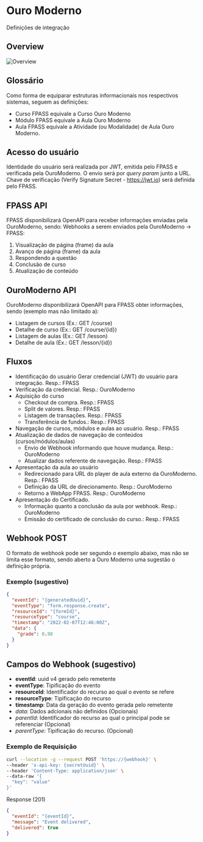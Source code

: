 # Ouro Moderno
Definições de integração

## Overview
![Overview](https://www.plantuml.com/plantuml/png/rLPHRzis47xNhpYeGE40Y-susR8PorQZMDSCpH8qpWeCVJcB5vkDH6haqOdd-SSKUoZs0_QoL_-naPAjoOcy14YnO81XaBhlkpj-7odnkMKqxB8qOiafGNpYZ8PZBSWe7KSHEjRAPICoKMGlfShHO0R7U3smYPJ7P2sEwJMfCKzWhzlrX8IrWVY5LaoAtwbZL1vXOa0B0v59jKASMxVyOAG6j7xiqu_qDRmy7PoTmPFH_ZD11mUVHxuQoqJcg1ZUqcYGvm7-CaTho-a6Od1wL8Nz-2PxelLbdHxc4Ia1ld9HlRvqUB9tqElkFzlQH02liDjRgO7yawfOD3RQvV0ZJccCou_BttKK983TR-fhwyCWyVesn-fa40I9CrRRUq7HfMZ_hI0Wv6Rv1-GfpZn8O46vWn4Wq4gbkWH3GXfAf5QOaMAz4zKeFiDjxVhmvWOdKfe9z9JCPhq9SsxxdSvStyonw7px_eeFv_vlyTGGEwFEJNeuhuQBfpoXZ0ulGhwetaDJOzwlFln4Hbx8f2Qp8K6A9QRG-k7jS2SgivVQDAziK94zLli0e2utUbCFbRpDihnJvonJ-IigeQ5Q6RH-SMHcK1pEdR3DrbliEyjEwBlQ-vFi2ezsff9xQYEjmz1AjRvy-M4i5KBhmhT1bUlbmVjwT_TMYjEJis5fj97Z2KVp222cAIa-4d4VulcO51ba4kTEYaNyMHKVpd8AY3JiFjMUIhegeuQiTYQXLO8oVXIuzUWclOonpCWoPda8zBgztcxN_mw6Uxt-_XVzRlVdE5e4QI4qlF8TNWs7f_122u9UTwz9jmRX1bDKou-Fh9YYQtweOZcQVmhdXgPIE_kwngymZwht6xAvLeB2aK7m9yMotx3_XTONscHjKvItr4uCUN2Zw06uLV8GR10y_NH25p21Z1uHLkbdXKnIgrTe9qKvFNfF2OVf8YuXgEmLcMs0nQTnpyDLaZfR-ypzZwnB_CpI0smO6nGXKxVzrPVt4jL7w-__uXgs_4je2wr2kqxuJdUGvLGAdxh3P7dzul7IDRteJqPSt092ac31EkK6QJqEnsqiBHkzWTtsUIdOdbvtj0y3hdzPwdcW5QpTUPYtHJR5RPUB06kqTJszmrhu3SgZvWUO15LvveTXKzpRzRgdpP9krwFmkhXMtxewV7_ZFUSVrhCMpEV-psNftm00)

## Glossário
Como forma de equiparar estruturas informacionais nos respectivos sistemas, seguem as definições:
- Curso FPASS equivale a Curso Ouro Moderno
- Módulo FPASS equivale a Aula Ouro Moderno
- Aula FPASS equivale a Atividade (ou Modalidade) de Aula Ouro Moderno.

## Acesso do usuário
Identidade do usuário será realizada por JWT, emitida pelo FPASS e verificada pela OuroModerno. O envio será por _query param_ junto a URL.
Chave de verificação (Verify Signature Secret - https://jwt.io) será definida pelo FPASS.

## FPASS API

FPASS disponibilizará OpenAPI para receber informações enviadas pela OuroModerno, sendo:
Webhooks a serem enviados pela OuroModerno -> FPASS:
1. Visualização de página (frame) da aula
2. Avanço de página (frame) da aula
3. Respondendo a questão
4. Conclusão de curso
5. Atualização de conteúdo

## OuroModerno API
OuroModerno disponibilizará OpenAPI para FPASS obter informações, sendo (exemplo mas não limitado a):
- Listagem de cursos (Ex.: GET /course)
- Detalhe de curso (Ex.: GET /course/{id})
- Listagem de aulas (Ex.: GET /lesson)
- Detalhe de aula (Ex.: GET /lesson/{id})

## Fluxos
- Identificação do usuário
Gerar credencial (JWT) do usuário para integração. Resp.: FPASS
- Verificação da credencial. Resp.: OuroModerno
- Aquisição do curso
  - Checkout de compra. Resp.: FPASS
  - Split de valores. Resp.: FPASS
  - Listagem de transações. Resp.: FPASS
  - Transferência de fundos.: Resp.: FPASS
- Navegação de cursos, módulos e aulas ao usuário. Resp.: FPASS
- Atualização de dados de navegação de conteúdos (cursos/módulos/aulas)
  - Envio de Webhook informando que houve mudança. Resp.: OuroModerno
  - Atualizar dados referente de navegação. Resp.: FPASS
- Apresentação da aula ao usuário
  - Redirecionado para URL do player de aula externo da OuroModerno. Resp.: FPASS
  - Definição da URL de direcionamento. Resp.: OuroModerno
  - Retorno a WebApp FPASS. Resp.: OuroModerno
- Apresentação do Certificado.
  - Informação quanto a conclusão da aula por webhook. Resp.: OuroModerno
  - Emissão do certificado de conclusão do curso.: Resp.: FPASS

## Webhook POST
O formato de webhook pode ser segundo o exemplo abaixo, mas não se limita esse formato, sendo aberto a Ouro Moderno uma sugestão o definição própria.

### Exemplo (sugestivo)
```json
{
  "eventId": "{generatedUuid}",
  "eventType": "form.response.create",
  "resourceId": "{formId}",
  "resourceType": "course",
  "timestamp": "2022-02-07T12:46:00Z",
  "data": {
    "grade": 0.98
  }
}
```

## Campos do Webhook (sugestivo)
- **eventId**: uuid v4 gerado pelo remetente
- **eventType**: Tipificação do evento
- **resourceId**: Identificador do recurso ao qual o evento se refere
- **resourceType**: Tipificação do recurso
- **timestamp**: Data da geração do evento gerada pelo remetente
- _data_: Dados adcionais não definidos (Opcionais)
- _parentId_: Identificador do recurso ao qual o principal pode se referenciar (Opcional)
- _parentType_: Tipificação do recurso. (Opcional)

### Exemplo de Requisição
```sh
curl --location -g --request POST 'https://{webhook}' \
--header 'x-api-key: {secretUuid}' \
--header 'Content-Type: application/json' \
--data-raw '{
  "key": "value"
}'
```

Response (201)
```json
{
  "eventId": "{eventId}",
  "message": "Event delivered",
  "delivered": true
}
```